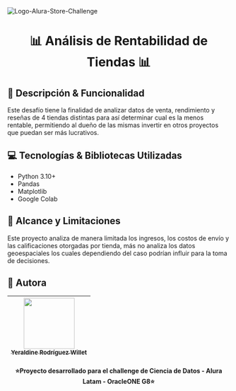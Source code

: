 <img src="https://i.ibb.co/W4n7tk54/Logo-Alura-Store-Challenge.png" alt="Logo-Alura-Store-Challenge">

 <h1 align='center'>📊 Análisis de Rentabilidad de Tiendas 📊</h1>


<h2>📌 Descripción & Funcionalidad</h2>

Este desafío tiene la finalidad de analizar datos de venta, rendimiento y reseñas de 4 tiendas distintas para así determinar cual es la menos rentable, permitiendo al dueño de las mismas invertir en otros proyectos que puedan ser más lucrativos.


<h2>💻 Tecnologías & Bibliotecas Utilizadas</h2>


*   Python 3.10+
*   Pandas
*   Matplotlib
*   Google Colab



<h2> 📝 Alcance y Limitaciones </h2>

Este proyecto analiza de manera limitada los ingresos, los costos de envío y las calificaciones otorgadas por tienda, más no analiza los datos geoespaciales los cuales dependiendo del caso podrían influir para la toma de decisiones.



<h2>🌻 Autora </h2>

| [<img src="https://avatars.githubusercontent.com/u/197262820?v=4" width=115><br><sub>Yeraldine Rodríguez Willet</sub>](https://github.com/yeraldine-arw) |
| :---: |




<h4 align = 'center'>⭐Proyecto desarrollado para el challenge de Ciencia de Datos - Alura Latam - OracleONE G8⭐</h4>
